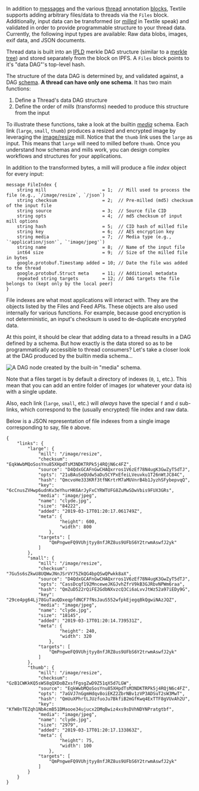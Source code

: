 In addition to [messages](/concepts/messages) and the various [thread](/concepts/threads) annotation [blocks](/concepts/blocks), Textile supports adding arbitrary files/data to threads via the `Files` block. Additionally, input data can be transformed (or [_milled_](/concepts/threads/mills) in Textile speak) and validated in order to provide programmable structure to your thread data. Currently, the following input types are available: Raw data blobs, images, exif data, and JSON documents.

Thread data is built into an [IPLD](https://ipld.io/) merkle DAG structure (similar to a [merkle tree](https://en.wikipedia.org/wiki/Merkle_tree)) and stored separately from the block on IPFS. A `Files` block points to it's "data DAG"'s top-level hash.

The structure of the data DAG is determined by, and validated against, a DAG [schema](/concepts/threads/files#schemas). **A thread can have only one schema**. It has two main functions:

1. Define a Thread's data DAG structure
2. Define the order of _mills_ (transforms) needed to produce this structure from the input

To illustrate these functions, take a look at the builtin [_media_](/concepts/threads/schemas#media) schema. Each link (`large`, `small`, `thumb`) produces a resized and encrypted image by leveraging the [image/resize](/concepts/threads/mills#image/resize) mill. Notice that the `thumb` link uses the `large` as input. This means that `large` will need to milled before `thumb`. Once you understand how schemas and mills work, you can design complex workflows and structures for your applications.

In addition to the transformed bytes, a mill will produce a file _index_ object for every input:

```
message FileIndex {
    string mill                     = 1;  // Mill used to process the file (e.g., `/image/resize`, `/json`)
    string checksum                 = 2;  // Pre-milled (md5) checksum of the input file
    string source                   = 3;  // Source file CID
    string opts                     = 4;  // md5 checksum of input mill options
    string hash                     = 5;  // CID hash of milled file
    string key                      = 6;  // AES encryption key
    string media                    = 7;  // Media type (e.g., `'application/json'`, `'image/jpeg'`)
    string name                     = 8;  // Name of the input file
    int64 size                      = 9;  // Size of the milled file in bytes
    google.protobuf.Timestamp added = 10; // Date the file was added to the thread
    google.protobuf.Struct meta     = 11; // Additional metadata
    repeated string targets         = 12; // DAG targets the file belongs to (kept only by the local peer)
}
```

File indexes are what most applications will interact with. They are the objects listed by the Files and Feed APIs. These objects are also used internally for various functions. For example, because good encryption is not deterministic, an input's checksum is used to de-duplicate encrypted data.

At this point, it should be clear that adding data to a thread results in a DAG defined by a schema. But how exactly is the data stored so as to be programmatically accessible to thread consumers? Let's take a closer look at the DAG produced by the builtin media schema...

![A DAG node created by the built-in "media" schema.](/images/files.png)

Note that a files target is by default a directory of indexes (`0`, `1`, etc.). This mean that you can add an entire folder of images (or whatever your data is) with a single update.

Also, each link (`large`, `small`, etc.) will _always_ have the special `f` and `d` sub-links, which correspond to the (usually encrypted) file index and raw data.

Below is a JSON representation of file indexes from a single image corresponding to say, file `0` above.

```
{
    "links": {
        "large": {
            "mill": "/image/resize",
            "checksum": "EqkWwbMQoSosYnu85XHpdTsM3NDKTRPk5j4RQjN6c4FZ",
            "source": "D4QdxGCAFnGwCHAQxrros1V6zEf78N4ugK3GwZyT5dTJ",
            "opts": "21uBAuSeQUdw5aDu5CYPxEfeiLVeuvku1T26nWtJC84C",
            "hash": "QmcvoHe333KRf3tfNKrtrM7aMUVnrB4b1JyzhSFybepvqQ",
            "key": "6cCnusZVHwp6udnKv3eYhurHK6ArJyFxCYRWTUFG8ZuMwSDwVbis9FUX3GRs",
            "media": "image/jpeg",
            "name": "clyde.jpg",
            "size": "84222",
            "added": "2019-03-17T01:20:17.061749Z",
            "meta": {
                    "height": 600,
                    "width": 800
                },
            "targets": [
                "QmPngweFQ9VUhjtyy8nfJRZ8us9UFbS6Y2trwmAswfJ2yk"
            ]
        },
        "small": {
            "mill": "/image/resize",
            "checksum": "7Gu5s6sZkwU8UQWwJNnJSrVY75ZkQG4bpQSwQPwkk8aX",
            "source": "D4QdxGCAFnGwCHAQxrros1V6zEf78N4ugK3GwZyT5dTJ",
            "opts": "CassDcqf192MnceweJKGJvhZfrV9kB3GJRbvNPWm6raa",
            "hash": "QmZuD522rQiFE2GdbNXvzcQ3Ci6aLvvJtWz52a97iEDy9G",
            "key": "29ce4pg64Lj78GuTauQDxeqpfdNCF7fNsJauS552wfpkEjegq8kQgwiNAzJQZ",
            "media": "image/jpeg",
            "name": "clyde.jpg",
            "size": "18145",
            "added": "2019-03-17T01:20:14.739531Z",
            "meta": {
                    "height": 240,
                    "width": 320
                },
            "targets": [
                "QmPngweFQ9VUhjtyy8nfJRZ8us9UFbS6Y2trwmAswfJ2yk"
            ]
        },
        "thumb": {
            "mill": "/image/resize",
            "checksum": "GzB1CWKkKQ5sWS8qQXDoBZxsfFgsgZwD9Z51qX5d7LGW",
            "source": "EqkWwbMQoSosYnu85XHpdTsM3NDKTRPk5j4RQjN6c4FZ",
            "opts": "7aGVJ7nGgmHdqv8oiEKZ2ZbrNBv1zVP3ADSuT2sW3MwT",
            "hash": "QmUuXPhrtLJUzfuoJu7BkfiB2mGfKwq4ExTTF8gVUvAh2U",
            "key": "KfW8nTEZqh1NbAcmB51DMaooe34ujucx2DMqBwiz4xs9sDVhNDYNPratgtbf",
            "media": "image/jpeg",
            "name": "clyde.jpg",
            "size": "2979",
            "added": "2019-03-17T01:20:17.133863Z",
            "meta": {
                    "height": 75,
                    "width": 100
                },
            "targets": [
                "QmPngweFQ9VUhjtyy8nfJRZ8us9UFbS6Y2trwmAswfJ2yk"
            ]
        }
    }
}
```

<br>
